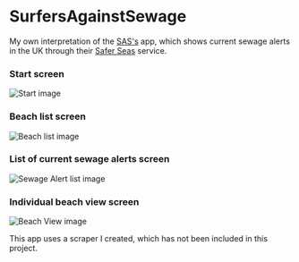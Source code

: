 # SurfersAgainstSewage
My own interpretation of the [SAS's](http://sas.org.uk/) app, which shows current sewage alerts in the UK through their [Safer Seas](http://www.sas.org.uk/map/) service.

### Start screen
![Start image](http://i.imgur.com/XBShS2Wm.png)

### Beach list screen
![Beach list image](http://i.imgur.com/rNa8Xi9m.png)

### List of current sewage alerts screen
![Sewage Alert list image](http://i.imgur.com/dRjIU7Pm.png)

### Individual beach view screen
![Beach View image](http://i.imgur.com/c8kio4im.png)

This app uses a scraper I created, which has not been included in this project.